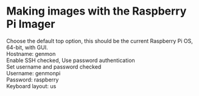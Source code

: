 # Making images with the Raspberry Pi Imager
Choose the default top option, this should be the current Raspberry Pi OS, 64-bit, with GUI. \
Hostname: genmon \
Enable SSH checked, Use password authentication \
Set username and password checked \
Username: genmonpi \
Password: raspberry \
Keyboard layout: us
